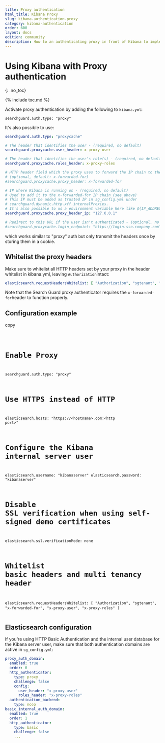 ```yaml
---
title: Proxy authentication
html_title: Kibana Proxy
slug: kibana-authentication-proxy
category: kibana-authentication
order: 600
layout: docs
edition: community
description: How to an authenticating proxy in front of Kibana to implement Single Sign On.
---
```

<!---
Copyright 2020 floragunn GmbH
-->

# Using Kibana with Proxy authentication
{: .no_toc}

{% include toc.md %}

Activate proxy authentication by adding the following to `kibana.yml`:

```
searchguard.auth.type: "proxy"
```

It's also possible to use:

```yaml
searchguard.auth.type: "proxycache"

# The header that identifies the user - (required, no default)
searchguard.proxycache.user_header: x-proxy-user

# The header that identifies the user's role(s) - (required, no default)
searchguard.proxycache.roles_header: x-proxy-roles

# HTTP header field which the proxy uses to forward the IP chain to the endpoint, usually x-forwarded-for. 
# (optional, default: x-forwarded-for)
#searchguard.proxycache.proxy_header: x-forwarded-for

# IP where Kibana is running on - (required, no default)
# Used to add it to the x-forwarded-for IP chain (see above)
# This IP must be added as trusted IP in sg_config.yml under 
# searchguard.dynamic.http.xff.internalProxies. 
# It's also possible to us a environment variable here like ${IP_ADDRESS}
searchguard.proxycache.proxy_header_ip: "127.0.0.1"

# Redirect to this URL if the user isn't authenticated - (optional, no default)
#searchguard.proxycache.login_endpoint: "https://login.sso.company.com"
```

which works similar to "proxy" auth but only transmit the headers once by storing them in a cookie.


## Whitelist the proxy headers

Make sure to whitelist all HTTP headers set by your proxy in the header whitelist in kibana.yml, leaving `Authorization`intact:

```yaml
elasticsearch.requestHeadersWhitelist: [ "Authorization", "sgtenant", "x-forwarded-for", "x-proxy-user", "x-proxy-roles" ]
```

Note that the Search Guard proxy authenticator requires the `x-forwarded-for`header to function properly.

## Configuration example

<div class="code-highlight " data-label="">
<span class="js-copy-to-clipboard copy-code">copy</span> 
<pre class="language-yaml">
<code class=" js-code language-markup">

# Enable Proxy
searchguard.auth.type: "proxy"

# Use HTTPS instead of HTTP
elasticsearch.hosts: "https://&lt;hostname&gt;.com:&lt;http port&gt;"

# Configure the Kibana internal server user
elasticsearch.username: "kibanaserver"
elasticsearch.password: "kibanaserver"

# Disable SSL verification when using self-signed demo certificates
elasticsearch.ssl.verificationMode: none

# Whitelist basic headers and multi tenancy header
elasticsearch.requestHeadersWhitelist: [ "Authorization", "sgtenant", "x-forwarded-for", "x-proxy-user", "x-proxy-roles" ]
</code>
</pre>
</div>

## Elasticsearch configuration

If you're using HTTP Basic Authentication and the internal user database for the Kibana server user, make sure that both authentication domains are active in `sg_config.yml`:

```yaml
proxy_auth_domain:
  enabled: true
  order: 0
  http_authenticator:
    type: proxy
    challenge: false
    config:
      user_header: "x-proxy-user"
      roles_header: "x-proxy-roles"
  authentication_backend:
    type: noop
basic_internal_auth_domain: 
  enabled: true
  order: 1
  http_authenticator:
    type: basic
    challenge: false
    ...
```